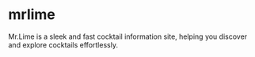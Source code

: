 # mrlime
Mr.Lime is a sleek and fast cocktail information site, helping you discover and explore cocktails effortlessly. 
